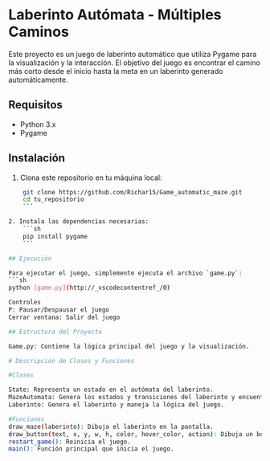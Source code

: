 # Laberinto Autómata - Múltiples Caminos

Este proyecto es un juego de laberinto automático que utiliza Pygame para la visualización y la interacción. El objetivo del juego es encontrar el camino más corto desde el inicio hasta la meta en un laberinto generado automáticamente.

## Requisitos

- Python 3.x
- Pygame

## Instalación

1. Clona este repositorio en tu máquina local:
```sh
    git clone https://github.com/Richar15/Game_automatic_maze.git
    cd tu_repositorio
    ```

2. Instala las dependencias necesarias:
    ```sh
    pip install pygame
    ```

## Ejecución

Para ejecutar el juego, simplemente ejecuta el archivo `game.py`:
```sh
python [game.py](http://_vscodecontentref_/0)

Controles
P: Pausar/Despausar el juego
Cerrar ventana: Salir del juego

## Estructura del Proyecto

Game.py: Contiene la lógica principal del juego y la visualización.

# Descripción de Clases y Funciones

#Clases

State: Representa un estado en el autómata del laberinto.
MazeAutomata: Genera los estados y transiciones del laberinto y encuentra el camino más corto.
Laberinto: Genera el laberinto y maneja la lógica del juego.

#Funciones
draw_maze(laberinto): Dibuja el laberinto en la pantalla.
draw_button(text, x, y, w, h, color, hover_color, action): Dibuja un botón en la pantalla.
restart_game(): Reinicia el juego.
main(): Función principal que inicia el juego.